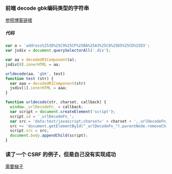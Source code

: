 ### 前端 decode gbk编码类型的字符串
[参照博客链接](https://zcw.me/blogwp/front-end-urldecode-gbk/)
##### 代码
``` javascript
var a = 'address%253D%25C9%25CF%25BA%25A3%25C6%25D5%25CD%25D3';
var jsdiv = document.querySelectorAll('.div');

var aa = decodeURIComponent(a);
jsdiv[0].innerHTML = aa;

urldecode(aa, 'gbk', test)
function test (str) {
  var aaa = decodeURIComponent(str)
  jsdiv[1].innerHTML = aaa;
}

function urldecode(str, charset, callback) {
  window._urlDecodeFn_ = callback;
  var script = document.createElement('script');
  script.id = '_urlDecodeFn_';
  var src = 'data:text/javascript;charset=' + charset + ',_urlDecodeFn_("' + str + '");'
  src += 'document.getElementById("_urlDecodeFn_").parentNode.removeChild(document.getElementById("_urlDecodeFn_"));';
  script.src = src;
  document.body.appendChild(script);
} 
```
### 读了一个 CSRF 的例子，但是自己没有实现成功
[需要梯子](https://haacked.com/archive/2008/11/20/anatomy-of-a-subtle-json-vulnerability.aspx/)